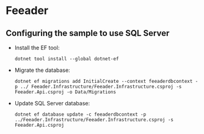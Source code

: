 # Feeader

## Configuring the sample to use SQL Server

* Install the EF tool: 

    ```
    dotnet tool install --global dotnet-ef
    ```

* Migrate the database:


    ```
    dotnet ef migrations add InitialCreate --context feeaderdbcontext -p ../ Feeader.Infrastructure/Feeader.Infrastructure.csproj -s Feeader.Api.csproj -o Data/Migrations
    ```    

* Update SQL Server database:

    ```
    dotnet ef database update -c feeaderdbcontext -p ../Feeader.Infrastructure/Feeader.Infrastructure.csproj -s  Feeader.Api.csproj
    ```
